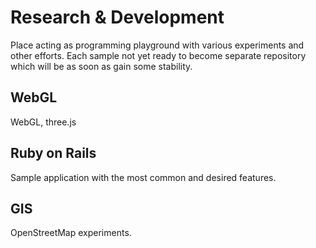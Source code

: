 # Research & Development

Place acting as programming playground with various experiments and other efforts. Each sample not yet ready to become separate repository which will be as soon as gain some stability.

## WebGL
WebGL, three.js

## Ruby on Rails
Sample application with the most common and desired features.

## GIS
OpenStreetMap experiments.
